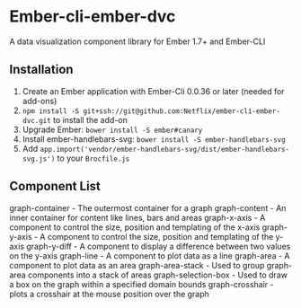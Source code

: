 Ember-cli-ember-dvc
===============================

A data visualization component library for Ember 1.7+ and Ember-CLI

## Installation

1. Create an Ember application with Ember-Cli 0.0.36 or later (needed for add-ons)
2. `npm install -S git+ssh://git@github.com:Netflix/ember-cli-ember-dvc.git` to install the add-on
3. Upgrade Ember:  `bower install -S ember#canary`
3. Install ember-handlebars-svg: `bower install -S ember-handlebars-svg`
4. Add `app.import('vendor/ember-handlebars-svg/dist/ember-handlebars-svg.js')` to your `Brocfile.js`

## Component List

graph-container - The outermost container for a graph
graph-content - An inner container for content like lines, bars and areas
graph-x-axis - A component to control the size, position and templating of the x-axis
graph-y-axis - A component to control the size, position and templating of the y-axis
graph-y-diff - A component to display a difference between two values on the y-axis
graph-line - A component to plot data as a line
graph-area - A component to plot data as an area
graph-area-stack - Used to group graph-area components into a stack of areas
graph-selection-box - Used to draw a box on the graph within a specified domain bounds
graph-crosshair - plots a crosshair at the mouse position over the graph


